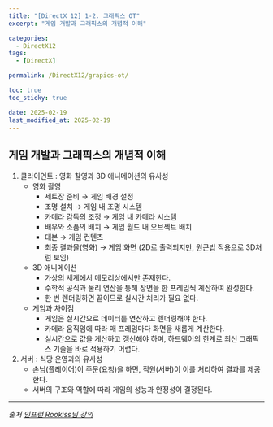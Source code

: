 ```yaml
---
title: "[DirectX 12] 1-2. 그래픽스 OT"
excerpt: "게임 개발과 그래픽스의 개념적 이해"

categories:
  - DirectX12
tags:
  - [DirectX]

permalink: /DirectX12/grapics-ot/

toc: true
toc_sticky: true

date: 2025-02-19
last_modified_at: 2025-02-19
---
```


## 게임 개발과 그래픽스의 개념적 이해
1. 클라이언트 : 영화 찰영과 3D 애니메이션의 유사성
	- 영화 촬영
		- 세트장 준비 → 게임 배경 설정
		- 조명 설치 → 게임 내 조명 시스템
		- 카메라 감독의 조정 → 게임 내 카메라 시스템
		- 배우와 소품의 배치 → 게임 월드 내 오브젝트 배치
		- 대본 → 게임 컨텐츠
		- 최종 결과물(영화) → 게임 화면 (2D로 출력되지만, 원근법 적용으로 3D처럼 보임)
	- 3D 애니메이션
		- 가상의 세계에서 메모리상에서만 존재한다.
		- 수학적 공식과 물리 연산을 통해 장면을 한 프레임씩 계산하여 완성한다.
		- 한 번 렌더링하면 끝이므로 실시간 처리가 필요 없다.
	- 게임과 차이점
		- 게임은 실시간으로 데이터를 연산하고 렌더링해야 한다.
		- 카메라 움직임에 따라 매 프레임마다 화면을 새롭게 계산한다.
		- 실시간으로 값을 게산하고 갱신해야 하며, 하드웨어의 한계로 최신 그래픽스 기술을 바로 적용하기 어렵다.
2. 서버 : 식당 운영과의 유사성
	- 손님(플레이어)이 주문(요청)을 하면, 직원(서버)이 이를 처리하여 결과를 제공한다.
	- 서버의 구조와 역할에 따라 게임의 성능과 안정성이 결정된다.

---

*출처* 
*[인프런 Rookiss님 강의](https://www.inflearn.com/course/%EC%96%B8%EB%A6%AC%EC%96%BC-3d-mmorpg-2/dashboard)*